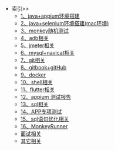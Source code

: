 <!-- 左侧导航栏 -->

* 索引>> <!-- (README.md) -->
    * [1、java+appium环境搭建](content/java+appium)
    * [2、java+selenium环境搭建(mac环境)](content/java+selenium)
    * [3、monkey随机测试](content/monkey)
    * [4、adb相关](content/adb)
    * [5、jmeter相关](content/jmeter)
    * [6、mysql+navicat相关](content/mysql)
    * [7、git相关](content/git)
    <!-- * [8、Hugo+GitHub Pages搭建(Mac环境)](content/Hugo+GitHub) -->
    * [8、gitbook+gitHub ](content/gitbook)
    * [9、docker](content/docker)
    * [10、shell相关](content/shell)
    * [11、flutter相关](content/flutter)
    * [12、appium 测试报告](content/result)
    * [13、sql相关](content/sql)
    * [14、APP专项测试](content/APPZX)
    * [15、sql语句优化相关](content/sqlYH)
    * [16、MonkeyRunner](content/monkeyRunner)
    * [面试相关](content/ms)
    * [其它相关](content/other)
